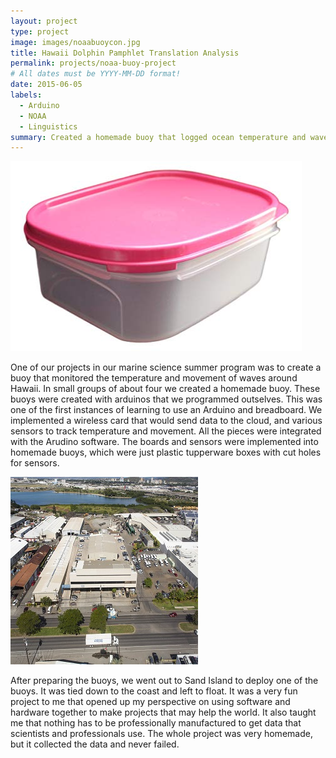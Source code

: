 ```yaml
---
layout: project
type: project
image: images/noaabuoycon.jpg
title: Hawaii Dolphin Pamphlet Translation Analysis
permalink: projects/noaa-buoy-project
# All dates must be YYYY-MM-DD format!
date: 2015-06-05
labels:
  - Arduino
  - NOAA
  - Linguistics
summary: Created a homemade buoy that logged ocean temperature and wave data in a small group for a marine science summer program at Moanalua High School.
---
```

 <img class="ui image" src="/images/tupperware.jpg">
 
One of our projects in our marine science summer program was to create a buoy that monitored the temperature and movement of waves around Hawaii. In small groups of about four we created a homemade buoy. These buoys were created with arduinos that we programmed outselves. This was one of the first instances of learning to use an Arduino and breadboard. We implemented a wireless card that would send data to the cloud, and various sensors to track temperature and movement. All the pieces were integrated with the Arudino software. The boards and sensors were implemented into homemade buoys, which were just plastic tupperware boxes with cut holes for sensors. 

 <img class="ui image" src="/images/sandislandaccessrd.jpg">
 
After preparing the buoys, we went out to Sand Island to deploy one of the buoys. It was tied down to the coast and left to float. It was a very fun project to me that opened up my perspective on using software and hardware together to make projects that may help the world. It also taught me that nothing has to be professionally manufactured to get data that scientists and professionals use. The whole project was very homemade, but it collected the data and never failed.
